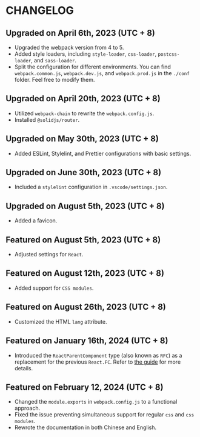 # CHANGELOG

## Upgraded on April 6th, 2023 (UTC + 8)

* Upgraded the webpack version from 4 to 5.
* Added style loaders, including `style-loader`, `css-loader`, `postcss-loader`, and `sass-loader`.
* Split the configuration for different environments. You can find `webpack.common.js`, `webpack.dev.js`, and `webpack.prod.js` in the `./conf` folder. Feel free to modify them.

## Upgraded on April 20th, 2023 (UTC + 8)

* Utilized `webpack-chain` to rewrite the `webpack.config.js`.
* Installed `@solidjs/router`.

## Upgraded on May 30th, 2023 (UTC + 8)

* Added ESLint, Stylelint, and Prettier configurations with basic settings.

## Upgraded on June 30th, 2023 (UTC + 8)

* Included a `stylelint` configuration in `.vscode/settings.json`.

## Upgraded on August 5th, 2023 (UTC + 8)

* Added a favicon.

## Featured on August 5th, 2023 (UTC + 8)

* Adjusted settings for `React`.

## Featured on August 12th, 2023 (UTC + 8)

* Added support for `CSS modules`.

## Featured on August 26th, 2023 (UTC + 8)

* Customized the HTML `lang` attribute.

## Featured on January 16th, 2024 (UTC + 8)

* Introduced the `ReactParentComponent` type (also known as `RFC`) as a replacement for the previous `React.FC`. Refer to [the guide](./src/types/fixed-types.ts) for more details.

## Featured on February 12, 2024 (UTC + 8)

* Changed the `module.exports` in `webpack.config.js` to a functional approach.
* Fixed the issue preventing simultaneous support for regular `css` and `css modules`.
* Rewrote the documentation in both Chinese and English.
